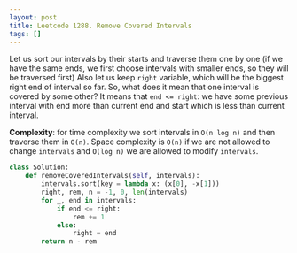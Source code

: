 ```yaml
---
layout: post
title: Leetcode 1288. Remove Covered Intervals
tags: []
---
```


Let us sort our intervals by their starts and traverse them one by one (if we have the same ends, we first choose intervals with smaller ends, so they will be traversed first) Also let us keep `right` variable, which will be the biggest right end of interval so far. So, what does it mean that one interval is covered by some other? It means that `end <= right`: we have some previous interval with end more than current end and start which is less than current interval.

**Complexity**: for time complexity we sort intervals in `O(n log n)` and then traverse them in `O(n)`. Space complexity is `O(n)` if we are not allowed to change `intervals` and `O(log n)` we are allowed to modify `intervals`.

```python
class Solution:
    def removeCoveredIntervals(self, intervals):
        intervals.sort(key = lambda x: (x[0], -x[1]))
        right, rem, n = -1, 0, len(intervals)
        for _, end in intervals:
            if end <= right:
                rem += 1
            else:
                right = end
        return n - rem
```
